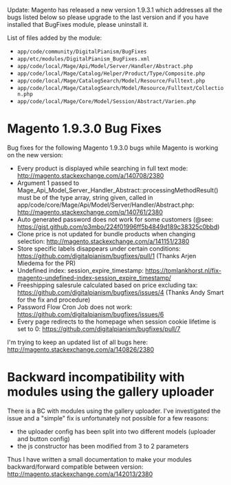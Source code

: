 Update: Magento has released a new version 1.9.3.1 which addresses all the bugs listed below so please upgrade to the last version and if you have installed that BugFixes module, please uninstall it.

List of files added by the module:

* `app/code/community/DigitalPianism/BugFixes`
* `app/etc/modules/DigitalPianism_BugFixes.xml`
* `app/code/local/Mage/Api/Model/Server/Handler/Abstract.php`
* `app/code/local/Mage/Catalog/Helper/Product/Type/Composite.php`
* `app/code/local/Mage/CatalogSearch/Model/Resource/Fulltext.php`
* `app/code/local/Mage/CatalogSearch/Model/Resource/Fulltext/Collection.php`
* `app/code/local/Mage/Core/Model/Session/Abstract/Varien.php`

# Magento 1.9.3.0 Bug Fixes

Bug fixes for the following Magento 1.9.3.0 bugs while Magento is working on the new version:

* Every product is displayed while searching in full text mode: http://magento.stackexchange.com/a/140708/2380
* Argument 1 passed to Mage_Api_Model_Server_Handler_Abstract::processingMethodResult() must be of the type array, string given, called in app/code/core/Mage/Api/Model/Server/Handler/Abstract.php: http://magento.stackexchange.com/q/140761/2380
* Auto generated password does not work for some customers (@see: https://gist.github.com/p3mbo/224f01996ff5b4849d189c38325c0bbd)
* Clone price is not updated for bundle products when changing selection: http://magento.stackexchange.com/a/141151/2380
* Store specific labels disappears under certain conditions: https://github.com/digitalpianism/bugfixes/pull/1 (Thanks Arjen Miedema for the PR)
* Undefined index: session_expire_timestamp: https://tomlankhorst.nl/fix-magento-undefined-index-session_expire_timestamp/
* Freeshipping salesrule calculated based on price excluding tax: https://github.com/digitalpianism/bugfixes/issues/4 (Thanks Andy Smart for the fix and procedure)
* Password Flow Cron Job does not work: https://github.com/digitalpianism/bugfixes/issues/6
* Every page redirects to the homepage when session cookie lifetime is set to 0: https://github.com/digitalpianism/bugfixes/pull/7

I'm trying to keep an updated list of all bugs here: http://magento.stackexchange.com/a/140826/2380

# Backward incompatibility with modules using the gallery uploader

There is a BC with modules using the gallery uploader. I've investigated the issue and a "simple" fix is unfortunately not possible for a few reasons:

* the uploader config has been split into two different models (uploader and button config)
* the js constructor has been modified from 3 to 2 parameters

Thus I have written a small documentation to make your modules backward/forward compatible between version: http://magento.stackexchange.com/a/142013/2380
